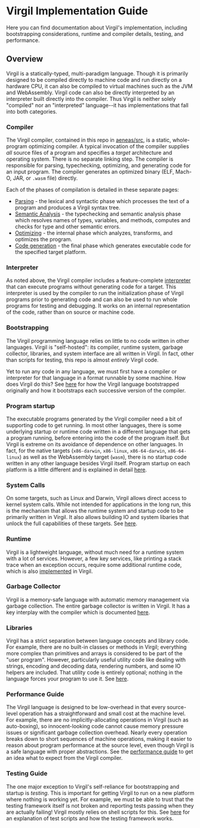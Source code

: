 # Virgil Implementation Guide

Here you can find documentation about Virgil's implementation, including bootstrapping
considerations, runtime and compiler details, testing, and performance.

## Overview

Virgil is a statically-typed, multi-paradigm language.
Though it is primarily designed to be compiled directly to machine code and run directly
on a hardware CPU, it can also be compiled to virtual machines such as the JVM and WebAssembly.
Virgil code can also be directly interpreted by an interpreter built directly into the compiler.
Thus Virgil is neither solely "compiled" nor an "interpreted" language--it has implementations
that fall into both categories.

### Compiler

The Virgil compiler, contained in this repo in [aeneas/src](https://github.com/titzer/virgil/tree/master/aeneas/src),
is a static, whole-program optimizing compiler.
A typical invocation of the compiler supplies *all* source files of a program and specifies a
*target* architecture and operating system.
There is no separate linking step.
The compiler is responsible for parsing, typechecking, optimizing, and generating code for an
input program.
The compiler generates an optimized binary (ELF, Mach-O, JAR, or `.wasm` file) directly.

Each of the phases of compilation is detailed in these separate pages:

 * [Parsing](Parser.md) - the lexical and syntactic phase which processes the text of a program and
   produces a Virgil syntax tree.
 * [Semantic Analysis](Seman.md) - the typechecking and semantic analysis phase which resolves names
   of types, variables, and methods, computes and checks for type and other semantic errors.
 * [Optimizing](Optimizing.md) - the internal phase which analyzes, transforms, and optimizes the program.
 * [Code generation](CodeGen.md) - the final phase which generates executable code for the specified
   target platform.

### Interpreter

As noted above, the Virgil compiler includes a feature-complete [interpreter](Interpreter.md) that can execute programs
without generating code for a target.
This interpreter is used by the compiler to run the initialization phase of Virgil programs prior to
generating code and can also be used to run whole programs for testing and debugging.
It works on an internal representation of the code, rather than on source or machine code.


### Bootstrapping

The Virgil programming language relies on little to no code written in other languages.
Virgil is "self-hosted": its compiler, runtime system, garbage collector, libraries, and system
interface are all written in Virgil.
In fact, other than scripts for testing, this repo is almost *entirely* Virgil code.

Yet to run any code in any language, we must first have a compiler or interpreter for that language
in a format runnable by some machine.
How does Virgil do this?
See [here](Bootstrapping.md) for how the Virgil language bootstrapped originally and how it bootstraps
each successive version of the compiler.


### Program startup

The executable programs generated by the Virgil compiler need a bit of supporting code to get running.
In most other languages, there is some underlying startup or runtime code written in a different language
that gets a program running, before entering into the code of the program itself.
But Virgil is extreme on its avoidance of dependence on other languages.
In fact, for the native targets (`x86-darwin`, `x86-linux`, `x86-64-darwin`, `x86-64-linux`) as well as the
WebAssembly target (`wasm`), there is no startup code written in any other language besides
Virgil itself.
Program startup on each platform is a little different and is explained in detail [here](Startup.md).

### System Calls

On some targets, such as Linux and Darwin, Virgil allows direct access to kernel system calls.
While not intended for applications in the long run, this is the mechanism that allows the
runtime system and startup code to be primarily written in Virgil.
It also allows building IO and system libaries that unlock the full capabilities of these
targets.
See [here](SystemCalls.md).

### Runtime

Virgil is a lightweight language, without much need for a runtime system with a lot of services.
However, a few key services, like printing a stack trace when an exception occurs, require
some additional runtime code, which is also [implemented](Runtime.md) in Virgil.

### Garbage Collector

Virgil is a memory-safe language with automatic memory management via garbage collection.
The entire garbage collector is written in Virgil.
It has a key interplay with the compiler which is documented [here](Gc.md).

### Libraries

Virgil has a strict separation between language concepts and library code.
For example, there are no built-in classes or methods in Virgil; everything more complex
than primitives and arrays is considered to be part of the "user program".
However, particularly useful utility code like dealing with strings, encoding and decoding
data, rendering numbers, and some IO helpers are included.
That utility code is entirely optional; nothing in the language forces your program to use it.
See [here](../tutorial/LibUtil.md). 

### Performance Guide

The Virgil language is designed to be low-overhead in that every source-level operation has
a straightforward and small cost at the machine level.
For example, there are no implicitly-allocating operations in Virgil (such as auto-boxing),
so innocent-looking code cannot cause memory pressure issues or significant garbage collection
overhead.
Nearly every operation breaks down to short sequences of machine operations, making it easier
to reason about program performance at the source level, even though Virgil is a safe language
with proper abstractions.
See the [performance guide](Performance.md) to get an idea what to expect from the Virgil
compiler.

### Testing Guide

The one major exception to Virgil's self-reliance for bootstrapping and startup is *testing*.
This is important for getting Virgil to run on a new platform where nothing is working yet.
For example, we must be able to trust that the testing framework itself is not broken and
reporting tests passing when they are actually failing!
Virgil mostly relies on shell scripts for this.
See [here](Testing.md) for an explanation of test scripts and how the testing framework works.
